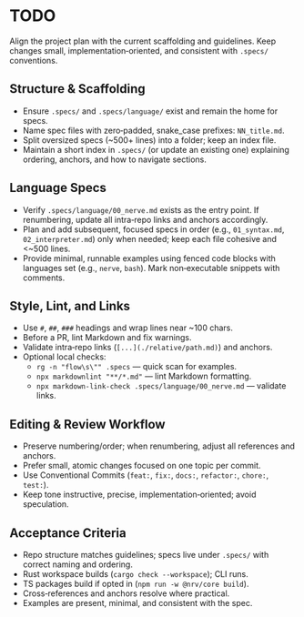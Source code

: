 # TODO

Align the project plan with the current scaffolding and guidelines. Keep changes
small, implementation‑oriented, and consistent with `.specs/` conventions.

## Structure & Scaffolding
- Ensure `.specs/` and `.specs/language/` exist and remain the home for specs.
- Name spec files with zero‑padded, snake_case prefixes: `NN_title.md`.
- Split oversized specs (~500+ lines) into a folder; keep an index file.
- Maintain a short index in `.specs/` (or update an existing one) explaining
  ordering, anchors, and how to navigate sections.

## Language Specs
- Verify `.specs/language/00_nerve.md` exists as the entry point. If renumbering,
  update all intra‑repo links and anchors accordingly.
- Plan and add subsequent, focused specs in order (e.g., `01_syntax.md`,
  `02_interpreter.md`) only when needed; keep each file cohesive and <~500 lines.
- Provide minimal, runnable examples using fenced code blocks with languages set
  (e.g., `nerve`, `bash`). Mark non‑executable snippets with comments.

## Style, Lint, and Links
- Use `#`, `##`, `###` headings and wrap lines near ~100 chars.
- Before a PR, lint Markdown and fix warnings.
- Validate intra‑repo links (`[...](./relative/path.md)`) and anchors.
- Optional local checks:
  - `rg -n "flow\s\"" .specs` — quick scan for examples.
  - `npx markdownlint "**/*.md"` — lint Markdown formatting.
  - `npx markdown-link-check .specs/language/00_nerve.md` — validate links.

## Editing & Review Workflow
- Preserve numbering/order; when renumbering, adjust all references and anchors.
- Prefer small, atomic changes focused on one topic per commit.
- Use Conventional Commits (`feat:`, `fix:`, `docs:`, `refactor:`, `chore:`, `test:`).
- Keep tone instructive, precise, implementation‑oriented; avoid speculation.

## Acceptance Criteria
- Repo structure matches guidelines; specs live under `.specs/` with correct
  naming and ordering.
- Rust workspace builds (`cargo check --workspace`); CLI runs.
- TS packages build if opted in (`npm run -w @nrv/core build`).
- Cross‑references and anchors resolve where practical.
- Examples are present, minimal, and consistent with the spec.
